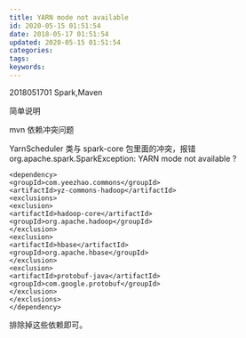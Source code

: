 ```yaml
---
title: YARN mode not available
id: 2020-05-15 01:51:54
date: 2018-05-17 01:51:54
updated: 2020-05-15 01:51:54
categories:
tags:
keywords:
---
```



2018051701
Spark,Maven


简单说明



<!-- more -->



mvn 依赖冲突问题

YarnScheduler 类与 spark-core 包里面的冲突，报错 org.apache.spark.SparkException: YARN mode not available ?


```
<dependency>
<groupId>com.yeezhao.commons</groupId>
<artifactId>yz-commons-hadoop</artifactId>
<exclusions>
<exclusion>
<artifactId>hadoop-core</artifactId>
<groupId>org.apache.hadoop</groupId>
</exclusion>
<exclusion>
<artifactId>hbase</artifactId>
<groupId>org.apache.hbase</groupId>
</exclusion>
<exclusion>
<artifactId>protobuf-java</artifactId>
<groupId>com.google.protobuf</groupId>
</exclusion>
</exclusions>
</dependency>
```


排除掉这些依赖即可。

